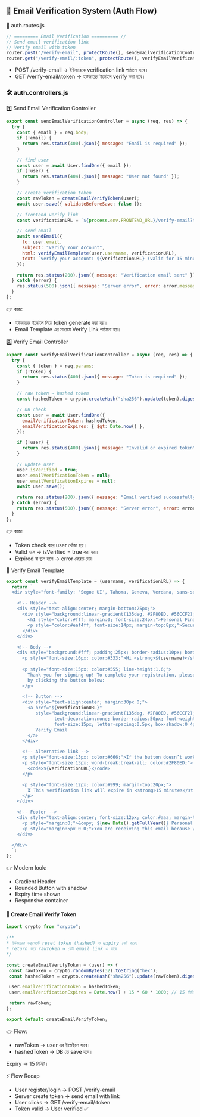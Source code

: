 ## 📧 Email Verification System (Auth Flow)
🚦 auth.routes.js
```js
// ========= Email Verification ========== //
// Send email verification link
// Verify email with token
router.post("/verify-email", protectRoute(), sendEmailVerificationController);
router.get("/verify-email/:token", protectRoute(), verifyEmailVerificationController);
```
* POST /verify-email → ইউজারকে verification link পাঠানো হবে।
* GET /verify-email/:token → ইউজারের ইমেইল verify করা হবে।

### 🛠️ auth.controllers.js
1️⃣ Send Email Verification Controller
```js
export const sendEmailVerificationController = async (req, res) => {
  try {
    const { email } = req.body;
    if (!email) {
      return res.status(400).json({ message: "Email is required" });
    }

    // find user
    const user = await User.findOne({ email });
    if (!user) {
      return res.status(404).json({ message: "User not found" });
    }

    // create verification token
    const rawToken = createEmailVerifyToken(user);
    await user.save({ validateBeforeSave: false });

    // frontend verify link
    const verificationURL = `${process.env.FRONTEND_URL}/verify-email?token=${rawToken}`;

    // send email
    await sendEmail({
      to: user.email,
      subject: "Verify Your Account",
      html: verifyEmailTemplate(user.username, verificationURL),
      text: `verify your account: ${verificationURL} (valid for 15 minutes)`,
    });

    return res.status(200).json({ message: "Verification email sent" });
  } catch (error) {
    res.status(500).json({ message: "Server error", error: error.message });
  }
};
```

👉 কাজ:

- ইউজারের ইমেইল নিয়ে token generate করা হয়।
- Email Template এর মাধ্যমে Verify Link পাঠানো হয়।

2️⃣ Verify Email Controller
```js
export const verifyEmailVerificationController = async (req, res) => {
  try {
    const { token } = req.params;
    if (!token) {
      return res.status(400).json({ message: "Token is required" });
    }

    // raw token → hashed token
    const hashedToken = crypto.createHash("sha256").update(token).digest("hex");

    // DB check
    const user = await User.findOne({
      emailVerificationToken: hashedToken,
      emailVerificationExpires: { $gt: Date.now() },
    });

    if (!user) {
      return res.status(400).json({ message: "Invalid or expired token" });
    }

    // update user
    user.isVerified = true;
    user.emailVerificationToken = null;
    user.emailVerificationExpires = null;
    await user.save();

    return res.status(200).json({ message: "Email verified successfully" });
  } catch (error) {
    return res.status(500).json({ message: "Server error", error: error.message });
  }
};
```

👉 কাজ:

- Token check করে user খোঁজা হয়।
- Valid হলে → isVerified = true করা হয়।
- Expired বা ভুল হলে → error ফেরত দেয়।

🎨 Verify Email Template
```js
export const verifyEmailTemplate = (username, verificationURL) => {
  return `
  <div style="font-family: 'Segoe UI', Tahoma, Geneva, Verdana, sans-serif; max-width:600px; margin:auto; background:#f4f7fb; padding:30px; border-radius:12px; border:1px solid #e0e6ed; box-shadow:0 4px 12px rgba(0,0,0,0.05);">

    <!-- Header -->
    <div style="text-align:center; margin-bottom:25px;">
      <div style="background:linear-gradient(135deg, #2F80ED, #56CCF2); padding:20px; border-radius:12px;">
        <h1 style="color:#fff; margin:0; font-size:24px;">Personal Finance</h1>
        <p style="color:#eaf4ff; font-size:14px; margin-top:8px;">Secure • Simple • Smart</p>
      </div>
    </div>

    <!-- Body -->
    <div style="background:#fff; padding:25px; border-radius:10px; border:1px solid #e0e6ed;">
      <p style="font-size:16px; color:#333;">Hi <strong>${username}</strong>,</p>
      
      <p style="font-size:15px; color:#555; line-height:1.6;">
        Thank you for signing up! To complete your registration, please verify your email 
        by clicking the button below:
      </p>

      <!-- Button -->
      <div style="text-align:center; margin:30px 0;">
        <a href="${verificationURL}" 
           style="background:linear-gradient(135deg, #2F80ED, #56CCF2); color:#fff; padding:14px 32px; 
                  text-decoration:none; border-radius:50px; font-weight:600; display:inline-block; 
                  font-size:15px; letter-spacing:0.5px; box-shadow:0 4px 10px rgba(47,128,237,0.3);">
           Verify Email
        </a>
      </div>

      <!-- Alternative link -->
      <p style="font-size:13px; color:#666;">If the button doesn’t work, copy and paste this link into your browser:</p>
      <p style="font-size:13px; word-break:break-all; color:#2F80ED;">
        <code>${verificationURL}</code>
      </p>

      <p style="font-size:12px; color:#999; margin-top:20px;">
        ⏳ This verification link will expire in <strong>15 minutes</strong>.
      </p>
    </div>

    <!-- Footer -->
    <div style="text-align:center; font-size:12px; color:#aaa; margin-top:25px;">
      <p style="margin:0;">&copy; ${new Date().getFullYear()} Personal Finance. All rights reserved.</p>
      <p style="margin:5px 0 0;">You are receiving this email because you created an account on Personal Finance.</p>
    </div>

  </div>
  `;
};
```

👉 Modern look:
- Gradient Header
- Rounded Button with shadow
- Expiry time shown
- Responsive container

#### 🔑 Create Email Verify Token

 ```js
import crypto from "crypto";

/**
 * ইউজারের ডকুমেন্টে reset token (hashed) ও expiry সেট করে।
 * return করে rawToken → যেটা email link এ যাবে
 */

const createEmailVerifyToken = (user) => {
  const rawToken = crypto.randomBytes(32).toString("hex"); 
  const hashedToken = crypto.createHash("sha256").update(rawToken).digest("hex"); 

  user.emailVerificationToken = hashedToken;
  user.emailVerificationExpires = Date.now() + 15 * 60 * 1000; // 15 মিনিট valid

  return rawToken;
};

export default createEmailVerifyToken;
```

👉 Flow:
- rawToken → user এর ইমেইলে যাবে।
- hashedToken → DB তে save হবে।

Expiry → 15 মিনিট।

⚡ Flow Recap
- User register/login → POST /verify-email
- Server create token → send email with link
- User clicks → GET /verify-email/:token
- Token valid → User verified ✅